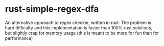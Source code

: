 # rust-simple-regex-dfa
An alternative approach to regex checker, written in rust. The problem is hard difficulty and this implementation is faster than 100% rust solutions, but slightly crap for memory usage (this is meant to be more for fun than for performance)
